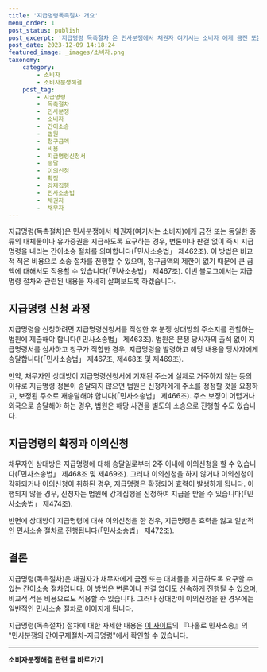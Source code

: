 ```yaml
---
title: '지급명령독촉절차 개요'
menu_order: 1
post_status: publish
post_excerpt: '지급명령 독촉절차 은 민사분쟁에서 채권자 여기서는 소비자 에게 금전 또는 동일한 종류의 대체물이나 유가증권을 지급하도록 요구하는 경우, 변론이나 판결 없이 즉시 지급명령을 내리는 간이소송 절차를 의미합니다  민사소송법  제462조 . 이 방법은 비교적 적은 비용으로 소송 절차를 진행할 수 있으며, 청구금액의 제한이 없기 때문에 큰 금액에 대해서도 적용할 수 있습니다  민사소송법  제467조 . 이번 블로그에서는 지급명령 절차와 관련된 내용을 자세히 살펴보도록 하겠습니다.'
post_date: 2023-12-09 14:18:24
featured_image: _images/소비자.png
taxonomy:
    category:
        - 소비자
        - 소비자분쟁해결
    post_tag:
        - 지급명령
        -  독촉절차
        -  민사분쟁
        -  소비자
        -  간이소송
        -  법원
        -  청구금액
        -  비용
        -  지급명령신청서
        -  송달
        -  이의신청
        -  확정
        -  강제집행
        -  민사소송법
        -  채권자
        -  채무자
---
```



지급명령(독촉절차)은 민사분쟁에서 채권자(여기서는 소비자)에게 금전 또는 동일한 종류의 대체물이나 유가증권을 지급하도록 요구하는 경우, 변론이나 판결 없이 즉시 지급명령을 내리는 간이소송 절차를 의미합니다(「민사소송법」 제462조). 이 방법은 비교적 적은 비용으로 소송 절차를 진행할 수 있으며, 청구금액의 제한이 없기 때문에 큰 금액에 대해서도 적용할 수 있습니다(「민사소송법」 제467조). 이번 블로그에서는 지급명령 절차와 관련된 내용을 자세히 살펴보도록 하겠습니다.

## 지급명령 신청 과정

지급명령을 신청하려면 지급명령신청서를 작성한 후 분쟁 상대방의 주소지를 관할하는 법원에 제출해야 합니다(「민사소송법」 제463조). 법원은 분쟁 당사자의 출석 없이 지급명령서를 심사하고 청구가 적합한 경우, 지급명령을 발령하고 해당 내용을 당사자에게 송달합니다(「민사소송법」 제467조, 제468조 및 제469조).

만약, 채무자인 상대방이 지급명령신청서에 기재된 주소에 실제로 거주하지 않는 등의 이유로 지급명령 정본이 송달되지 않으면 법원은 신청자에게 주소를 정정할 것을 요청하고, 보정된 주소로 재송달해야 합니다(「민사소송법」 제466조). 주소 보정이 어렵거나 외국으로 송달해야 하는 경우, 법원은 해당 사건을 별도의 소송으로 진행할 수도 있습니다.

## 지급명령의 확정과 이의신청

채무자인 상대방은 지급명령에 대해 송달일로부터 2주 이내에 이의신청을 할 수 있습니다(「민사소송법」 제468조 및 제469조). 그러나 이의신청을 하지 않거나 이의신청이 각하되거나 이의신청이 취하된 경우, 지급명령은 확정되어 효력이 발생하게 됩니다. 이행되지 않을 경우, 신청자는 법원에 강제집행을 신청하여 지급을 받을 수 있습니다(「민사소송법」 제474조).

반면에 상대방이 지급명령에 대해 이의신청을 한 경우, 지급명령은 효력을 잃고 일반적인 민사소송 절차로 진행됩니다(「민사소송법」 제472조).

## 결론

지급명령(독촉절차)은 채권자가 채무자에게 금전 또는 대체물을 지급하도록 요구할 수 있는 간이소송 절차입니다. 이 방법은 변론이나 판결 없이도 신속하게 진행될 수 있으며, 비교적 적은 비용으로도 적용할 수 있습니다. 그러나 상대방이 이의신청을 한 경우에는 일반적인 민사소송 절차로 이어지게 됩니다.

지급명령(독촉절차) 절차에 대한 자세한 내용은 [이 사이트](https://www.easylaw.go.kr/)의 『나홀로 민사소송』의 "민사분쟁의 간이구제절차-지급명령"에서 확인할 수 있습니다.


<!-- wp:separator -->
<hr class="wp-block-separator has-alpha-channel-opacity"/>
<!-- /wp:separator -->

<!-- wp:group {"backgroundColor":"base","layout":{"type":"constrained"}} -->
<div class="wp-block-group has-base-background-color has-background"><!-- wp:paragraph {"align":"center","fontSize":"medium"} -->
<p class="has-text-align-center has-large-font-size"><strong>소비자분쟁해결 관련 글 바로가기</strong></p>
<!-- /wp:paragraph -->


<!-- wp:latest-posts
{"categories":[{"id":31632,"count":19,"description":"","link":"https://uknowlaw.com/category/%ec%86%8c%eb%b9%84%ec%9e%90%eb%b6%84%ec%9f%81%ed%95%b4%ea%b2%b0/","name":"소비자분쟁해결","slug":"소비자분쟁해결","taxonomy":"category","parent":0,"meta":[],"_links":{"self":[{"href":"https://uknowlaw.com/wp-json/wp/v2/categories/31632"}],"collection":[{"href":"https://uknowlaw.com/wp-json/wp/v2/categories"}],"about":[{"href":"https://uknowlaw.com/wp-json/wp/v2/taxonomies/category"}],"wp:post_type":[{"href":"https://uknowlaw.com/wp-json/wp/v2/posts?categories=31632"}],"curies":[{"name":"wp","href":"https://api.w.org/{rel}","templated":true}]}}],"postsToShow":100,"excerptLength":28,"postLayout":"grid","columns":2,"featuredImageAlign":"left","featuredImageSizeSlug":"large","fontSize":"small"} /--></div>
<!-- /wp:group -->